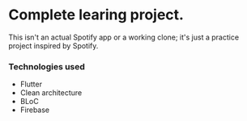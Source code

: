 # Complete learing project.
This isn't an actual Spotify app or a working clone; it's just a practice project inspired by Spotify.

### Technologies used
- Flutter
- Clean architecture
- BLoC
- Firebase
